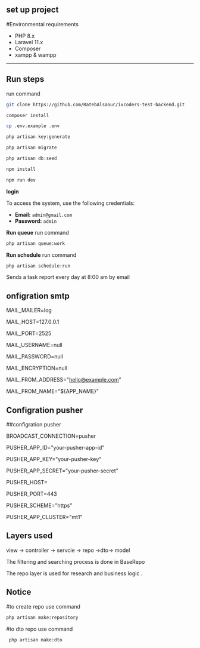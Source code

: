 set up project 
---


#Environmental requirements

- PHP 8.x
- Laravel 11.x
- Composer
- xampp & wampp


---

## Run steps
run command 
   ```bash
git clone https://github.com/RatebAlsaour/ixcoders-test-backend.git

composer install

cp .env.example .env

php artisan key:generate

php artisan migrate

php artisan db:seed

npm install

npm run dev
   ```


**login**
 
To access the system, use the following credentials:

- **Email:** `admin@gmail.com`
- **Password:** `admin`



**Run queue**
run command 
   ```bash
   php artisan queue:work
   ```


**Run schedule**
run command 
   ```bash
   php artisan schedule:run
   ```
Sends a task report every day at 8:00 am by email



## **onfigration smtp**

MAIL_MAILER=log

MAIL_HOST=127.0.0.1

MAIL_PORT=2525

MAIL_USERNAME=null

MAIL_PASSWORD=null

MAIL_ENCRYPTION=null

MAIL_FROM_ADDRESS="hello@example.com"

MAIL_FROM_NAME="${APP_NAME}"




## **Configration pusher**
##configration pusher

BROADCAST_CONNECTION=pusher

PUSHER_APP_ID="your-pusher-app-id"

PUSHER_APP_KEY="your-pusher-key"

PUSHER_APP_SECRET="your-pusher-secret"

PUSHER_HOST=

PUSHER_PORT=443

PUSHER_SCHEME="https"

PUSHER_APP_CLUSTER="mt1"





## **Layers used**

view -> controller -> servcie -> repo ->dto-> model 

The filtering and searching process is done in BaseRepo

The repo layer is used for research and business logic .


## **Notice**

#to create repo use command

   ```bash
   php artisan make:repository 

   ```

#to dto repo use command

  ```bash
   php artisan make:dto 

   ```








